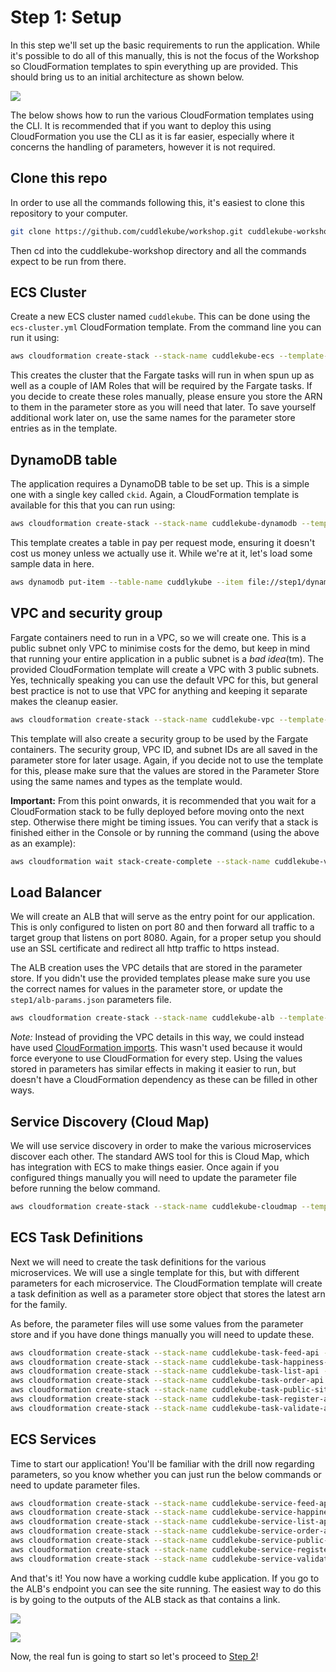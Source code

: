 # Step 1: Setup

In this step we'll set up the basic requirements to run the application. While it's possible to do all of this manually, this is not the focus of the Workshop so CloudFormation templates to spin everything up are provided. This should bring us to an initial architecture as shown below.

![](img/initial-diagram.png)

The below shows how to run the various CloudFormation templates using the CLI. It is recommended that if you want to deploy this using CloudFormation you use the CLI as it is far easier, especially where it concerns the handling of parameters, however it is not required.

## Clone this repo

In order to use all the commands following this, it's easiest to clone this repository to your computer.

```bash
git clone https://github.com/cuddlekube/workshop.git cuddlekube-workshop
```

Then cd into the cuddlekube-workshop directory and all the commands expect to be run from there.

## ECS Cluster

Create a new ECS cluster named `cuddlekube`. This can be done using the `ecs-cluster.yml` CloudFormation template. From the command line you can run it using:

```bash
aws cloudformation create-stack --stack-name cuddlekube-ecs --template-body file://step1/ecs-cluster.yml --parameters file://step1/ecs-cluster-params.json --capabilities CAPABILITY_IAM
```

This creates the cluster that the Fargate tasks will run in when spun up as well as a couple of IAM Roles that will be required by the Fargate tasks. If you decide to create these roles manually, please ensure you store the ARN to them in the parameter store as you will need that later. To save yourself additional work later on, use the same names for the parameter store entries as in the template.

## DynamoDB table

The application requires a DynamoDB table to be set up. This is a simple one with a single key called `ckid`. Again, a CloudFormation template is available for this that you can run using:

```bash
aws cloudformation create-stack --stack-name cuddlekube-dynamodb --template-body file://step1/dynamodb.yml --parameters file://step1/dynamodb-params.json
```

This template creates a table in pay per request mode, ensuring it doesn't cost us money unless we actually use it. While we're at it, let's load some sample data in here.

```bash
aws dynamodb put-item --table-name cuddlykube --item file://step1/dynamo-data.json
```

## VPC and security group

Fargate containers need to run in a VPC, so we will create one. This is a public subnet only VPC to minimise costs for the demo, but keep in mind that running your entire application in a public subnet is a *bad idea*(tm). The provided CloudFormation template will create a VPC with 3 public subnets. Yes, technically speaking you can use the default VPC for this, but general best practice is not to use that VPC for anything and keeping it separate makes the cleanup easier.

```bash
aws cloudformation create-stack --stack-name cuddlekube-vpc --template-body file://step1/vpc.yml --parameters file://step1/vpc-params.json
```

This template will also create a security group to be used by the Fargate containers. The security group, VPC ID, and subnet IDs are all saved in the parameter store for later usage. Again, if you decide not to use the template for this, please make sure that the values are stored in the Parameter Store using the same names and types as the template would.

**Important:** From this point onwards, it is recommended that you wait for a CloudFormation stack to be fully deployed before moving onto the next step. Otherwise there might be timing issues. You can verify that a stack is finished either in the Console or by running the command (using the above as an example):

```bash
aws cloudformation wait stack-create-complete --stack-name cuddlekube-vpc
```

## Load Balancer

We will create an ALB that will serve as the entry point for our application. This is only configured to listen on port 80 and then forward all traffic to a target group that listens on port 8080. Again, for a proper setup you should use an SSL certificate and redirect all http traffic to https instead.

The ALB creation uses the VPC details that are stored in the parameter store. If you didn't use the provided templates please make sure you use the correct names for values in the parameter store, or update the `step1/alb-params.json` parameters file.

```bash
aws cloudformation create-stack --stack-name cuddlekube-alb --template-body file://step1/alb.yml --parameters file://step1/alb-params.json
```

*Note:* Instead of providing the VPC details in this way, we could instead have used [CloudFormation imports](https://docs.aws.amazon.com/AWSCloudFormation/latest/UserGuide/intrinsic-function-reference-importvalue.html). This wasn't used because it would force everyone to use CloudFormation for every step. Using the values stored in parameters has similar effects in making it easier to run, but doesn't have a CloudFormation dependency as these can be filled in other ways.

## Service Discovery (Cloud Map)

We will use service discovery in order to make the various microservices discover each other. The standard AWS tool for this is Cloud Map, which has integration with ECS to make things easier. Once again if you configured things manually you will need to update the parameter file before running the below command.

```bash
aws cloudformation create-stack --stack-name cuddlekube-cloudmap --template-body file://step1/cloudmap.yml --parameters file://step1/cloudmap-params.json
```

## ECS Task Definitions

Next we will need to create the task definitions for the various microservices. We will use a single template for this, but with different parameters for each microservice. The CloudFormation template will create a task definition as well as a parameter store object that stores the latest arn for the family.

As before, the parameter files will use some values from the parameter store and if you have done things manually you will need to update these.

```bash
aws cloudformation create-stack --stack-name cuddlekube-task-feed-api --template-body file://step1/ecs-task.yml --parameters file://step1/ecs-task-feed-api-params.json
aws cloudformation create-stack --stack-name cuddlekube-task-happiness-api --template-body file://step1/ecs-task.yml --parameters file://step1/ecs-task-happiness-api-params.json
aws cloudformation create-stack --stack-name cuddlekube-task-list-api --template-body file://step1/ecs-task.yml --parameters file://step1/ecs-task-list-api-params.json
aws cloudformation create-stack --stack-name cuddlekube-task-order-api --template-body file://step1/ecs-task.yml --parameters file://step1/ecs-task-order-api-params.json
aws cloudformation create-stack --stack-name cuddlekube-task-public-site --template-body file://step1/ecs-task.yml --parameters file://step1/ecs-task-public-site-params.json
aws cloudformation create-stack --stack-name cuddlekube-task-register-api --template-body file://step1/ecs-task.yml --parameters file://step1/ecs-task-register-api-params.json
aws cloudformation create-stack --stack-name cuddlekube-task-validate-api --template-body file://step1/ecs-task.yml --parameters file://step1/ecs-task-validate-api-params.json
```

## ECS Services

Time to start our application! You'll be familiar with the drill now regarding parameters, so you know whether you can just run the below commands or need to update parameter files.

```bash
aws cloudformation create-stack --stack-name cuddlekube-service-feed-api --template-body file://step1/ecs-service.yml --parameters file://step1/ecs-service-feed-api-params.json
aws cloudformation create-stack --stack-name cuddlekube-service-happiness-api --template-body file://step1/ecs-service.yml --parameters file://step1/ecs-service-happiness-api-params.json
aws cloudformation create-stack --stack-name cuddlekube-service-list-api --template-body file://step1/ecs-service.yml --parameters file://step1/ecs-service-list-api-params.json
aws cloudformation create-stack --stack-name cuddlekube-service-order-api --template-body file://step1/ecs-service.yml --parameters file://step1/ecs-service-order-api-params.json
aws cloudformation create-stack --stack-name cuddlekube-service-public-site --template-body file://step1/ecs-service.yml --parameters file://step1/ecs-service-public-site-params.json
aws cloudformation create-stack --stack-name cuddlekube-service-register-api --template-body file://step1/ecs-service.yml --parameters file://step1/ecs-service-register-api-params.json
aws cloudformation create-stack --stack-name cuddlekube-service-validate-api --template-body file://step1/ecs-service.yml --parameters file://step1/ecs-service-validate-api-params.json
```

And that's it! You now have a working cuddle kube application. If you go to the ALB's endpoint you can see the site running. The easiest way to do this is by going to the outputs of the ALB stack as that contains a link.

![](img/alb-outputs.png)

![](img/running-site.png)

Now, the real fun is going to start so let's proceed to [Step 2](step2.md)!